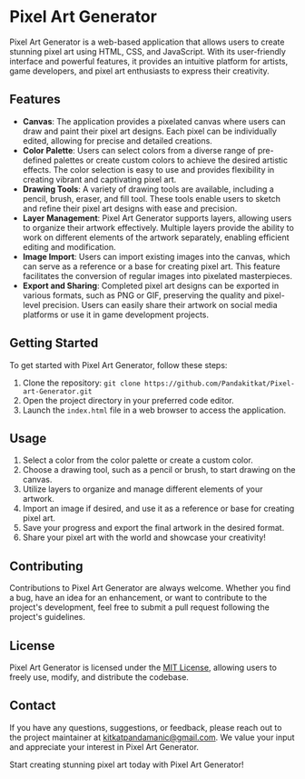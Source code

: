# Pixel Art Generator

Pixel Art Generator is a web-based application that allows users to create stunning pixel art using HTML, CSS, and JavaScript. With its user-friendly interface and powerful features, it provides an intuitive platform for artists, game developers, and pixel art enthusiasts to express their creativity.

## Features

- **Canvas**: The application provides a pixelated canvas where users can draw and paint their pixel art designs. Each pixel can be individually edited, allowing for precise and detailed creations.
- **Color Palette**: Users can select colors from a diverse range of pre-defined palettes or create custom colors to achieve the desired artistic effects. The color selection is easy to use and provides flexibility in creating vibrant and captivating pixel art.
- **Drawing Tools**: A variety of drawing tools are available, including a pencil, brush, eraser, and fill tool. These tools enable users to sketch and refine their pixel art designs with ease and precision.
- **Layer Management**: Pixel Art Generator supports layers, allowing users to organize their artwork effectively. Multiple layers provide the ability to work on different elements of the artwork separately, enabling efficient editing and modification.
- **Image Import**: Users can import existing images into the canvas, which can serve as a reference or a base for creating pixel art. This feature facilitates the conversion of regular images into pixelated masterpieces.
- **Export and Sharing**: Completed pixel art designs can be exported in various formats, such as PNG or GIF, preserving the quality and pixel-level precision. Users can easily share their artwork on social media platforms or use it in game development projects.

## Getting Started

To get started with Pixel Art Generator, follow these steps:

1. Clone the repository: `git clone https://github.com/Pandakitkat/Pixel-art-Generator.git`
2. Open the project directory in your preferred code editor.
3. Launch the `index.html` file in a web browser to access the application.

## Usage

1. Select a color from the color palette or create a custom color.
2. Choose a drawing tool, such as a pencil or brush, to start drawing on the canvas.
3. Utilize layers to organize and manage different elements of your artwork.
4. Import an image if desired, and use it as a reference or base for creating pixel art.
5. Save your progress and export the final artwork in the desired format.
6. Share your pixel art with the world and showcase your creativity!

## Contributing

Contributions to Pixel Art Generator are always welcome. Whether you find a bug, have an idea for an enhancement, or want to contribute to the project's development, feel free to submit a pull request following the project's guidelines.

## License

Pixel Art Generator is licensed under the [MIT License](https://opensource.org/licenses/MIT), allowing users to freely use, modify, and distribute the codebase.

## Contact

If you have any questions, suggestions, or feedback, please reach out to the project maintainer at kitkatpandamanic@gmail.com. We value your input and appreciate your interest in Pixel Art Generator.

Start creating stunning pixel art today with Pixel Art Generator!

